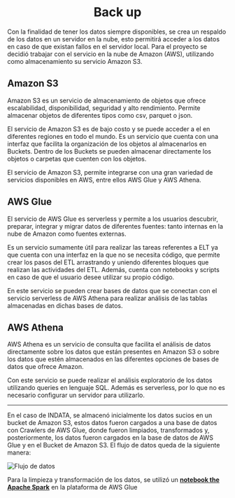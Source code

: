 <h1 align="center"> Back up </h1>

Con la finalidad de tener los datos siempre disponibles, se crea un respaldo de los datos en un servidor en la nube, esto permitirá acceder a los datos en caso de que existan fallos en el servidor local. Para el proyecto se decidió trabajar con el servicio en la nube de Amazon (AWS), utilizando como almacenamiento su servicio Amazon S3.

## Amazon S3

Amazon S3 es un servicio de almacenamiento de objetos que ofrece escalabilidad, disponibilidad, seguridad y alto rendimiento. Permite almacenar objetos de diferentes tipos como csv, parquet o json. 

El servicio de Amazon S3 es de bajo costo y se puede acceder a el en diferentes regiones en todo el mundo. Es un servicio que cuenta con una interfaz que facilita la organización de los objetos al almacenarlos en Buckets. Dentro de los Buckets se pueden almacenar directamente los objetos o carpetas que cuenten con los objetos.

El servicio de Amazon S3, permite integrarse con una gran variedad de servicios disponibles en AWS, entre ellos AWS Glue y AWS Athena.

## AWS Glue

El servicio de AWS Glue es serverless y permite a los usuarios descubrir, preparar, integrar y migrar datos de diferentes fuentes: tanto internas en la nube de Amazon como fuentes externas.

Es un servicio sumamente útil para realizar las tareas referentes a ELT ya que cuenta con una interfaz en la que no se necesita código, que permite crear los pasos del ETL arrastrando y uniendo diferentes bloques que realizan las actividades del ETL. Además, cuenta con notebooks y scripts en caso de que el usuario desee utilizar su propio código. 

En este servicio se pueden crear bases de datos que se conectan con el servicio serverless de AWS Athena para realizar análisis de las tablas almacenadas en dichas bases de datos.

## AWS Athena

AWS Athena es un servicio de consulta que facilita el análisis de datos directamente sobre los datos que están presentes en Amazon S3 o sobre los datos que estén almacenados en las diferentes opciones de bases de datos que ofrece Amazon.

Con este servicio se puede realizar el análisis exploratorio de los datos utilizando queries en lenguaje SQL. Además es serverless, por lo que no es necesario configurar un servidor para utilizarlo.

---

En el caso de INDATA, se almacenó inicialmente los datos sucios en un bucket de Amazon S3, estos datos fueron cargados a una base de datos con Crawlers de AWS Glue, donde fueron limpiados, transformados y, posteriormente, los datos fueron cargados en la base de datos de AWS Glue y en el Bucket de Amazon S3. El flujo de datos queda de la siguiente manera:

![Flujo de datos]()

Para la limpieza y transformación de los datos, se utilizó un [**notebook the Apache Spark**]() en la plataforma de AWS Glue